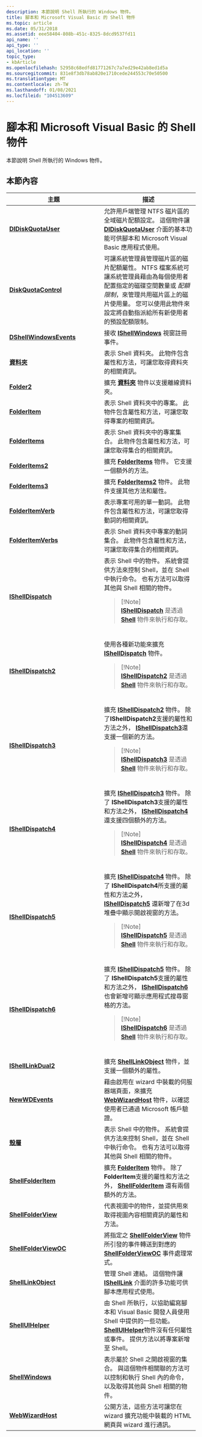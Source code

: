 ```yaml
---
description: 本節說明 Shell 所執行的 Windows 物件。
title: 腳本和 Microsoft Visual Basic 的 Shell 物件
ms.topic: article
ms.date: 05/31/2018
ms.assetid: eee58404-808b-451c-8325-8dcd9537fd11
api_name: ''
api_type: ''
api_location: ''
topic_type:
- kbArticle
ms.openlocfilehash: 52958c68edfd81771267c7a7ed29e42ab8ed1d5a
ms.sourcegitcommit: 831e8f3db78ab820e1710cede244553c70e50500
ms.translationtype: MT
ms.contentlocale: zh-TW
ms.lasthandoff: 01/08/2021
ms.locfileid: "104513609"
---
```

# <a name="shell-objects-for-scripting-and-microsoft-visual-basic"></a>腳本和 Microsoft Visual Basic 的 Shell 物件

本節說明 Shell 所執行的 Windows 物件。

## <a name="in-this-section"></a>本節內容



<table>
<colgroup>
<col style="width: 50%" />
<col style="width: 50%" />
</colgroup>
<thead>
<tr class="header">
<th>主題</th>
<th>描述</th>
</tr>
</thead>
<tbody>
<tr class="odd">
<td><a href="didiskquotauser-object.md"><strong>DIDiskQuotaUser</strong></a><br/></td>
<td>允許用戶端管理 NTFS 磁片區的全域磁片配額設定。 這個物件讓 <a href="didiskquotauser-object.md"><strong>DIDiskQuotaUser</strong></a> 介面的基本功能可供腳本和 Microsoft Visual Basic 應用程式使用。<br/></td>
</tr>
<tr class="even">
<td><a href="diskquotacontrol-object.md"><strong>DiskQuotaControl</strong></a><br/></td>
<td>可讓系統管理員管理磁片區的磁片配額屬性。 NTFS 檔案系統可讓系統管理員藉由為每個使用者配置指定的磁碟空間數量或 <em>配額限制</em>，來管理共用磁片區上的磁片使用量。 您可以使用此物件來設定將自動指派給所有新使用者的預設配額限制。<br/></td>
</tr>
<tr class="odd">
<td><a href="dshellwindowsevents.md"><strong>DShellWindowsEvents</strong></a><br/></td>
<td>接收 <a href="/windows/desktop/api/Exdisp/nn-exdisp-ishellwindows"><strong>IShellWindows</strong></a> 視窗註冊事件。 <br/></td>
</tr>
<tr class="even">
<td><a href="folder.md"><strong>資料夾</strong></a><br/></td>
<td>表示 Shell 資料夾。 此物件包含屬性和方法，可讓您取得資料夾的相關資訊。<br/></td>
</tr>
<tr class="odd">
<td><a href="folder2-object.md"><strong>Folder2</strong></a><br/></td>
<td>擴充 <a href="folder.md"><strong>資料夾</strong></a> 物件以支援離線資料夾。<br/></td>
</tr>
<tr class="even">
<td><a href="folderitem.md"><strong>FolderItem</strong></a><br/></td>
<td>表示 Shell 資料夾中的專案。 此物件包含屬性和方法，可讓您取得專案的相關資訊。<br/></td>
</tr>
<tr class="odd">
<td><a href="folderitems.md"><strong>FolderItems</strong></a><br/></td>
<td>表示 Shell 資料夾中的專案集合。 此物件包含屬性和方法，可讓您取得集合的相關資訊。<br/></td>
</tr>
<tr class="even">
<td><a href="folderitems2-object.md"><strong>FolderItems2</strong></a><br/></td>
<td>擴充 <a href="folderitems.md"><strong>FolderItems</strong></a> 物件。 它支援一個額外的方法。<br/></td>
</tr>
<tr class="odd">
<td><a href="folderitems3-object.md"><strong>FolderItems3</strong></a><br/></td>
<td>擴充 <a href="folderitems2-object.md"><strong>FolderItems2</strong></a> 物件。 此物件支援其他方法和屬性。<br/></td>
</tr>
<tr class="even">
<td><a href="folderitemverb.md"><strong>FolderItemVerb</strong></a><br/></td>
<td>表示專案可用的單一動詞。 此物件包含屬性和方法，可讓您取得動詞的相關資訊。<br/></td>
</tr>
<tr class="odd">
<td><a href="folderitemverbs.md"><strong>FolderItemVerbs</strong></a><br/></td>
<td>表示 Shell 資料夾中專案的動詞集合。 此物件包含屬性和方法，可讓您取得集合的相關資訊。<br/></td>
</tr>
<tr class="even">
<td><a href="ishelldispatch.md"><strong>IShellDispatch</strong></a><br/></td>
<td>表示 Shell 中的物件。 系統會提供方法來控制 Shell，並在 Shell 中執行命令。 也有方法可以取得其他與 Shell 相關的物件。 <br/>
<blockquote>
[!Note]<br />
<a href="ishelldispatch.md"><strong>IShellDispatch</strong></a> 是透過 <a href="shell.md"><strong>Shell</strong></a> 物件來執行和存取。
</blockquote>
<br/></td>
</tr>
<tr class="odd">
<td><a href="ishelldispatch2-object.md"><strong>IShellDispatch2</strong></a><br/></td>
<td>使用各種新功能來擴充 <a href="ishelldispatch.md"><strong>IShellDispatch</strong></a> 物件。 <br/>
<blockquote>
[!Note]<br />
<a href="ishelldispatch2-object.md"><strong>IShellDispatch2</strong></a> 是透過 <a href="shell.md"><strong>Shell</strong></a> 物件來執行和存取。
</blockquote>
<br/></td>
</tr>
<tr class="even">
<td><a href="ishelldispatch3.md"><strong>IShellDispatch3</strong></a><br/></td>
<td>擴充 <a href="ishelldispatch2-object.md"><strong>IShellDispatch2</strong></a> 物件。 除了<strong>IShellDispatch2</strong>支援的屬性和方法之外， <a href="ishelldispatch3.md"><strong>IShellDispatch3</strong></a>還支援一個新的方法。 <br/>
<blockquote>
[!Note]<br />
<a href="ishelldispatch3.md"><strong>IShellDispatch3</strong></a> 是透過 <a href="shell.md"><strong>Shell</strong></a> 物件來執行和存取。
</blockquote>
<br/></td>
</tr>
<tr class="odd">
<td><a href="ishelldispatch4.md"><strong>IShellDispatch4</strong></a><br/></td>
<td>擴充 <a href="ishelldispatch3.md"><strong>IShellDispatch3</strong></a> 物件。 除了 <strong>IShellDispatch3</strong>支援的屬性和方法之外， <a href="ishelldispatch4.md"><strong>IShellDispatch4</strong></a> 還支援四個額外的方法。 <br/>
<blockquote>
[!Note]<br />
<a href="ishelldispatch4.md"><strong>IShellDispatch4</strong></a> 是透過 <a href="shell.md"><strong>Shell</strong></a> 物件來執行和存取。
</blockquote>
<br/></td>
</tr>
<tr class="even">
<td><a href="ishelldispatch5.md"><strong>IShellDispatch5</strong></a><br/></td>
<td>擴充 <a href="ishelldispatch4.md"><strong>IShellDispatch4</strong></a> 物件。 除了 <strong>IShellDispatch4</strong>所支援的屬性和方法之外， <a href="ishelldispatch5.md"><strong>IShellDispatch5</strong></a> 還新增了在3d 堆疊中顯示開啟視窗的方法。 <br/>
<blockquote>
[!Note]<br />
<a href="ishelldispatch5.md"><strong>IShellDispatch5</strong></a> 是透過 <a href="shell.md"><strong>Shell</strong></a> 物件來執行和存取。
</blockquote>
<br/></td>
</tr>
<tr class="odd">
<td><a href="ishelldispatch6.md"><strong>IShellDispatch6</strong></a><br/></td>
<td>擴充 <a href="ishelldispatch5.md"><strong>IShellDispatch5</strong></a> 物件。 除了 <strong>IShellDispatch5</strong>支援的屬性和方法之外， <a href="ishelldispatch6.md"><strong>IShellDispatch6</strong></a> 也會新增可顯示應用程式搜尋窗格的方法。 <br/>
<blockquote>
[!Note]<br />
<a href="ishelldispatch6.md"><strong>IShellDispatch6</strong></a> 是透過 <a href="shell.md"><strong>Shell</strong></a> 物件來執行和存取。
</blockquote>
<br/></td>
</tr>
<tr class="even">
<td><a href="ishelllinkdual2-object.md"><strong>IShellLinkDual2</strong></a><br/></td>
<td>擴充 <a href="shelllinkobject-object.md"><strong>ShellLinkObject</strong></a> 物件，並支援一個額外的屬性。<br/></td>
</tr>
<tr class="odd">
<td><a href="newwdevents.md"><strong>NewWDEvents</strong></a><br/></td>
<td>藉由啟用在 wizard 中裝載的伺服器端頁面，來擴充 <a href="webwizardhost.md"><strong>WebWizardHost</strong></a> 物件，以確認使用者已通過 Microsoft 帳戶驗證。<br/></td>
</tr>
<tr class="even">
<td><a href="shell.md"><strong>殼層</strong></a><br/></td>
<td>表示 Shell 中的物件。 系統會提供方法來控制 Shell，並在 Shell 中執行命令。 也有方法可以取得其他與 Shell 相關的物件。<br/></td>
</tr>
<tr class="odd">
<td><a href="shellfolderitem-object.md"><strong>ShellFolderItem</strong></a><br/></td>
<td>擴充 <a href="folderitem.md"><strong>FolderItem</strong></a> 物件。 除了 <strong>FolderItem</strong>支援的屬性和方法之外， <a href="shellfolderitem-object.md"><strong>ShellFolderItem</strong></a> 還有兩個額外的方法。<br/></td>
</tr>
<tr class="even">
<td><a href="shellfolderview.md"><strong>ShellFolderView</strong></a><br/></td>
<td>代表視圖中的物件，並提供用來取得視圖內容相關資訊的屬性和方法。<br/></td>
</tr>
<tr class="odd">
<td><a href="shellfolderviewoc-object.md"><strong>ShellFolderViewOC</strong></a><br/></td>
<td>將指定之 <a href="shellfolderview.md"><strong>ShellFolderView</strong></a> 物件所引發的事件轉送到對應的 <a href="shellfolderviewoc-object.md"><strong>ShellFolderViewOC</strong></a> 事件處理常式。<br/></td>
</tr>
<tr class="even">
<td><a href="shelllinkobject-object.md"><strong>ShellLinkObject</strong></a><br/></td>
<td>管理 Shell 連結。 這個物件讓 <a href="/windows/desktop/api/Shobjidl_core/nn-shobjidl_core-ishelllinka"><strong>IShellLink</strong></a> 介面的許多功能可供腳本應用程式使用。 <br/></td>
</tr>
<tr class="odd">
<td><a href="shelluihelper.md"><strong>ShellUIHelper</strong></a><br/></td>
<td>由 Shell 所執行，以協助編寫腳本和 Visual Basic 開發人員使用 Shell 中提供的一些功能。 <a href="shelluihelper.md"><strong>ShellUIHelper</strong></a>物件沒有任何屬性或事件。 提供方法以將專案新增至 Shell。<br/></td>
</tr>
<tr class="even">
<td><a href="shellwindows.md"><strong>ShellWindows</strong></a><br/></td>
<td>表示屬於 Shell 之開啟視窗的集合。 與這個物件相關聯的方法可以控制和執行 Shell 內的命令，以及取得其他與 Shell 相關的物件。<br/></td>
</tr>
<tr class="odd">
<td><a href="webwizardhost.md"><strong>WebWizardHost</strong></a><br/></td>
<td>公開方法，這些方法可讓您在 wizard 擴充功能中裝載的 HTML 網頁與 wizard 進行通訊。<br/></td>
</tr>
</tbody>
</table>



 

 

 




